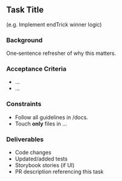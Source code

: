 ## Task Title
(e.g. Implement endTrick winner logic)

### Background
One‑sentence refresher of why this matters.

### Acceptance Criteria
* …
* …

### Constraints
* Follow all guidelines in /docs.
* Touch **only** files in …

### Deliverables
* Code changes
* Updated/added tests
* Storybook stories (if UI)
* PR description referencing this task
